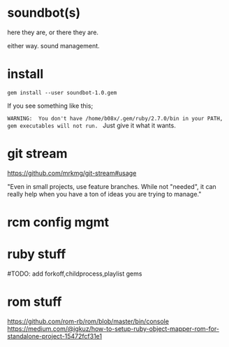 # soundbot(s)

here they are, or there they are.

either way. sound management.

# install

`gem install --user soundbot-1.0.gem`

If you see something like this;

`WARNING:  You don't have /home/b08x/.gem/ruby/2.7.0/bin in your PATH,
	  gem executables will not run.
`
Just give it what it wants.














# git stream

https://github.com/mrkmg/git-stream#usage

"Even in small projects, use feature branches. While not "needed",
it can really help when you have a ton of ideas you are trying to manage."

# rcm config mgmt



# ruby stuff

#TODO: add forkoff,childprocess,playlist gems

# rom stuff

https://github.com/rom-rb/rom/blob/master/bin/console
https://medium.com/@igkuz/how-to-setup-ruby-object-mapper-rom-for-standalone-project-15472fcf31e1
